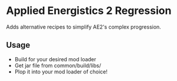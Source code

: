 # Applied Energistics 2 Regression
Adds alternative recipes to simplify AE2's complex progression.

## Usage
- Build for your desired mod loader
- Get jar file from common/build/libs/
- Plop it into your mod loader of choice!
